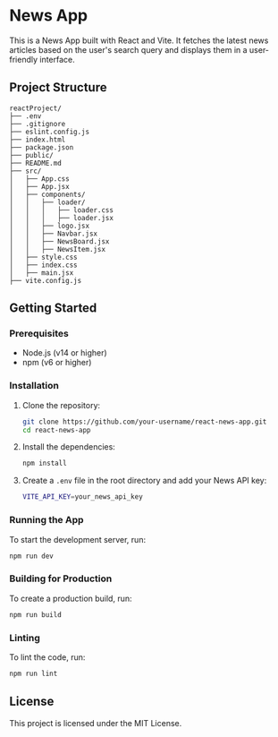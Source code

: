 # News App

This is a News App built with React and Vite. It fetches the latest news articles based on the user's search query and displays them in a user-friendly interface.

## Project Structure

```
reactProject/
├── .env
├── .gitignore
├── eslint.config.js
├── index.html
├── package.json
├── public/
├── README.md
├── src/
│   ├── App.css
│   ├── App.jsx
│   ├── components/
│   │   ├── loader/
│   │   │   ├── loader.css
│   │   │   ├── loader.jsx
│   │   ├── logo.jsx
│   │   ├── Navbar.jsx
│   │   ├── NewsBoard.jsx
│   │   ├── NewsItem.jsx
│   ├── style.css
│   ├── index.css
│   ├── main.jsx
├── vite.config.js
```

## Getting Started

### Prerequisites

- Node.js (v14 or higher)
- npm (v6 or higher)

### Installation

1. Clone the repository:

    ```sh
    git clone https://github.com/your-username/react-news-app.git
    cd react-news-app
    ```

2. Install the dependencies:

    ```sh
    npm install
    ```

3. Create a `.env` file in the root directory and add your News API key:

    ```sh
    VITE_API_KEY=your_news_api_key
    ```

### Running the App

To start the development server, run:

```sh
npm run dev
```

### Building for Production

To create a production build, run:

```sh
npm run build
```

### Linting

To lint the code, run:

```sh
npm run lint
```

## License

This project is licensed under the MIT License.



